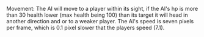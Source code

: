 Movement:
The AI will move to a player within its sight, if the AI's hp is more than 30 health lower (max health being 100) than its target it will head in another direction and or to a weaker player. The AI's speed is seven pixels per frame, which is 0.1 pixel slower that the players speed (7.1).
